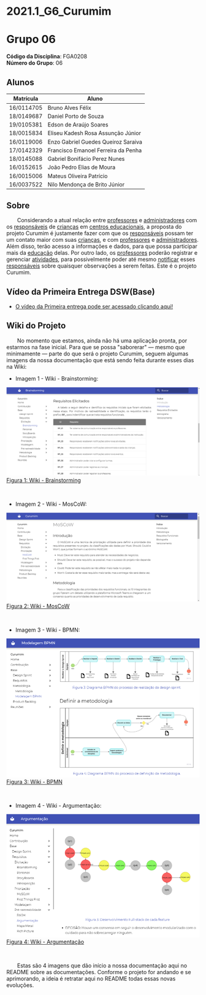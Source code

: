 # 2021.1_G6_Curumim
<!-- # RepositorioTemplate
Esse repositório é para ser utilizado pelos grupos como um template inicial, da home page do Projeto.
Demais diretrizes sobre a organização da wiki constam no Moodle Aprender 3.

**!! Atenção: Renomeie o seu repositório para (Ano.Semestre)_(Grupo)_(NomeDoProjeto)*. !!** 

**!! *Não coloque os nomes dos alunos no título do repositório*. !!**

**!! *Exemplo de título correto: 2021.1_G1_ProjetoPandora*. !!** 
 
 (Apague essa seção) -->

# <!-- Nome do Projeto --> Grupo 06

**Código da Disciplina**: FGA0208<br>
**Número do Grupo**: 06<br>

## Alunos
|Matrícula | Aluno |
| -- | -- |
| 16/0114705  | Bruno Alves Félix |
| 18/0149687  | Daniel Porto de Souza |
| 19/0105381  | Edson de Araújo Soares |
| 18/0015834  | Eliseu Kadesh Rosa Assunção Júnior |
| 16/0119006  | Enzo Gabriel Guedes Queiroz Saraiva |
| 17/0142329  | Francisco Emanoel Ferreira da Penha |
| 18/0145088  | Gabriel Bonifácio Perez Nunes |
| 16/0152615  | João Pedro Elias de Moura |
| 16/0015006  | Mateus Oliveira Patrício |
| 16/0037522  | Nilo Mendonça de Brito Júnior |

## Sobre  
&emsp;&emsp;Considerando a atual relação entre [professores](docs/base/requisitos/modelagem/lexicos.md/#l%C3%A9xico----professor) e [administradores](docs/base/requisitos/modelagem/lexicos.md/#l%C3%A9xico---administrador) com os [responsáveis](docs/base/requisitos/modelagem/lexicos.md/#l%C3%A9xico---respons%C3%A1vel) de [crianças](docs/base/requisitos/modelagem/lexicos.md/#l%C3%A9xico----crian%C3%A7a) em [centros educacionais](docs/base/requisitos/modelagem/lexicos.md/#l%C3%A9xico---centro-educacional), a proposta do projeto Curumim é justamente fazer com que os [responsáveis](docs/base/requisitos/modelagem/lexicos.md/#l%C3%A9xico---respons%C3%A1vel) possam ter um contato maior com suas [crianças](docs/base/requisitos/modelagem/lexicos.md/#l%C3%A9xico----crian%C3%A7a), e com [professores](docs/base/requisitos/modelagem/lexicos.md/#l%C3%A9xico----professor) e [administradores](docs/base/requisitos/modelagem/lexicos.md/#l%C3%A9xico---administrador). Além disso, terão acesso a informações e dados, para que possa participar mais da [educação](docs/base/requisitos/modelagem/lexicos.md/#l%C3%A9xico---educa%C3%A7%C3%A3o) delas. Por outro lado, os [professores](docs/base/requisitos/modelagem/lexicos.md/#l%C3%A9xico----professor) poderão registrar e gerenciar [atividades](docs/base/requisitos/modelagem/lexicos.md/#l%C3%A9xico---atividade), para possivelmente poder até mesmo [notificar](docs/base/requisitos/modelagem/lexicos.md/#l%C3%A9xico---notificar) esses [responsáveis](docs/base/requisitos/modelagem/lexicos.md/#l%C3%A9xico---respons%C3%A1vel) sobre quaisquer observações a serem feitas. Este é o projeto Curumim. 

## Vídeo da Primeira Entrega DSW(Base)

- [O vídeo da Primeira entrega pode ser acessado clicando aqui!](https://www.youtube.com/embed/sEOklsIoxgY)

<!-- ## Screenshots Primeira Entrega <<FOCO: DSW(Base)>>
Adicione 2 ou mais screenshots do projeto em termos de artefatos da Primeira Entrega.
--->

## Wiki do Projeto
&emsp;&emsp;No momento que estamos, ainda não há uma aplicação pronta, por estarmos na fase inicial. Para que se possa "saborerar" — mesmo que minimamente — parte do que será o projeto Curumim, seguem algumas imagens da nossa documentação que está sendo feita durante esses dias na Wiki:

- Imagem 1 - Wiki - Brainstorming:

![Wiki](docs/assets/imagens/sobre/wiki-imagem1.png)
<br>
[Figura 1: Wiki - Brainstorming](docs/assets/imagens/sobre/wiki-imagem1.png)

<br>

- Imagem 2 - Wiki - MosCoW:

![Wiki](docs/assets/imagens/sobre/wiki-imagem2.png)
<br>
[Figura 2: Wiki - MosCoW](docs/assets/imagens/sobre/wiki-imagem2.png)

<br>

- Imagem 3 - Wiki - BPMN:

![Wiki](docs/assets/imagens/sobre/wiki-imagem3.png)
<br>
[Figura 3: Wiki - BPMN](docs/assets/imagens/sobre/wiki-imagem3.png)

<br>

- Imagem 4 - Wiki - Argumentação:

![Wiki](docs/assets/imagens/sobre/wiki-imagem4.png)<br>
[Figura 4: Wiki - Argumentação](docs/assets/imagens/sobre/wiki-imagem4.png)

<br>

&emsp;&emsp;Estas são 4 imagens que dão início a nossa documentação aqui no README sobre as documentações. Conforme o projeto for andando e se aprimorando, a ideia é retratar aqui no README todas essas novas evoluções.

<!--
## Vídeo(s) Primeira Entrega <<FOCO: DSW(Base)>>
Adicione o(s)s vídeo(s) da Primeira Entrega. -->

<!--
## Screenshots Segunda Entrega <<FOCO: DSW(Modelagem)>>
Adicione 2 ou mais screenshots do projeto em termos de artefatos da Segunda Entrega.

## Vídeo(s) Segunda Entrega <<FOCO: DSW(Modelagem)>>
Adicione o(s)s vídeo(s) da Segunda Entrega.

## Screenshots Terceira Entrega <<FOCO: DSW(Padrões de Projeto)>>
Adicione 2 ou mais screenshots do projeto em termos de artefatos da Terceira Entrega.

## Vídeo(s) Terceira Entrega <<FOCO: DSW(Padrões de Projeto)>>
Adicione o(s)s vídeo(s) da Terceira Entrega.

## Screenshots Quarta Entrega (FINAL) <<FOCOS: Arquitetura & Reutilização de Software & PROJETO FINAL>>
Adicione 2 ou mais screenshots do projeto em termos de interface e/ou funcionamento.

## Vídeo(s) Quarta Entrega (FINAL) <<FOCOS: Arquitetura & Reutilização de Software & PROJETO FINAL>>
Adicione o(s)s vídeo(s) da Entrega Final.

## Descritivo dos Principais Aspectos Técnicos 
**Principal(is) Metodologia(s) Adotada(s)**: xxxxxx<br>
**Principais Linguagens Utilizadas e/ou Pretendidas**: xxxxxx<br>
**Principais Tecnologias Utilizadas e/ou Pretendidas**: xxxxxx<br>
**Principal(is) Estilo(s) Arquitetural(is) Adotado(s)**: xxxxxx<br>

## O Projeto está rodando?
( ) SIM
( ) NÃO
Se SIM, insira um manual (ou um script) para auxiliar ainda mais os interessados em consultar o projeto.

## Informações Complementares 
Quaisquer outras informações sobre seu projeto podem ser descritas nessa seção. -->
